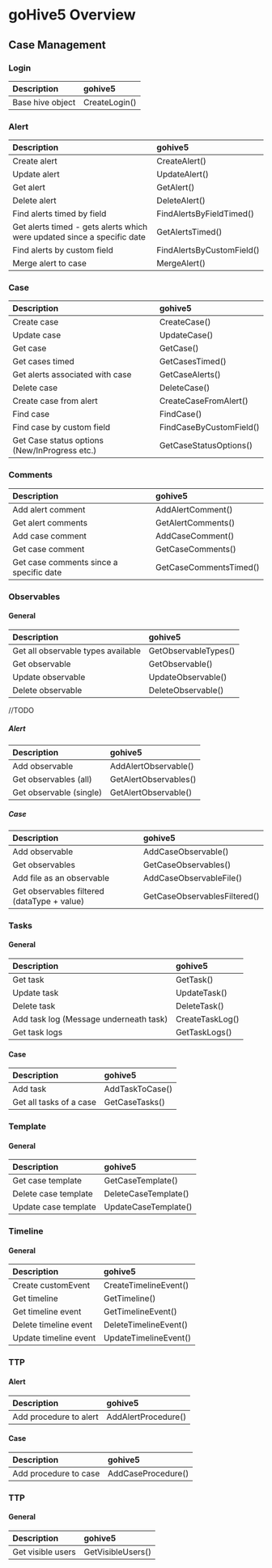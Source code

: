 # goHive5 Overview

## Case Management

### Login
| Description | gohive5
|:---|:---|
| Base hive object | CreateLogin()


### Alert
| Description | gohive5  |
|:---|:---|
| Create alert | CreateAlert() |
| Update alert | UpdateAlert() |
| Get alert | GetAlert() |
| Delete alert | DeleteAlert() |
| Find alerts timed by field | FindAlertsByFieldTimed() |
| Get alerts timed - gets alerts which were updated since a specific date | GetAlertsTimed() |
| Find alerts by custom field | FindAlertsByCustomField() |
| Merge alert to case | MergeAlert() |

### Case
| Description | gohive5  |
|:---|:---|
| Create case | CreateCase()  |
| Update case | UpdateCase() |
| Get case | GetCase() |
| Get cases timed | GetCasesTimed() |
| Get alerts associated with case | GetCaseAlerts()|
| Delete case | DeleteCase()  |
| Create case from alert | CreateCaseFromAlert() |
| Find case | FindCase() | 
| Find case by custom field | FindCaseByCustomField() | 
| Get Case status options (New/InProgress etc.) | GetCaseStatusOptions()|

### Comments
| Description | gohive5  |
|:---|:---|
| Add alert comment | AddAlertComment() |
| Get alert comments | GetAlertComments() |
| Add case comment | AddCaseComment() |
| Get case comment | GetCaseComments() |
| Get case comments since a specific date | GetCaseCommentsTimed() |


### Observables

#### General
| Description | gohive5  |
|:---|:---|
| Get all observable types available | GetObservableTypes()|
| Get observable | GetObservable() |
| Update observable | UpdateObservable() |
| Delete observable | DeleteObservable() |


//TODO

##### Alert
| Description | gohive5  |
|:---|:---|
| Add observable | AddAlertObservable() |
| Get observables (all) | GetAlertObservables() |
| Get observable (single) | GetAlertObservable() |

##### Case
| Description | gohive5  |
|:---|:---|
| Add observable | AddCaseObservable() |
| Get observables | GetCaseObservables() |
| Add file as an observable | AddCaseObservableFile() |
| Get observables filtered (dataType + value) | GetCaseObservablesFiltered() |

### Tasks

#### General
| Description | gohive5  |
|:---|:---|
| Get task | GetTask() |
| Update task | UpdateTask() |
| Delete task | DeleteTask() |
| Add task log (Message underneath task) | CreateTaskLog() |
| Get task logs | GetTaskLogs() |

#### Case
| Description | gohive5  |
|:---|:---|
| Add task | AddTaskToCase() |
| Get all tasks of a case | GetCaseTasks()|

### Template

#### General
| Description | gohive5  |
|:---|:---|
| Get case template | GetCaseTemplate() |
| Delete case template | DeleteCaseTemplate() |
| Update case template | UpdateCaseTemplate() |

### Timeline

#### General
| Description | gohive5  |
|:---|:---|
| Create customEvent | CreateTimelineEvent() |
| Get timeline | GetTimeline() |
| Get timeline event | GetTimelineEvent() |
| Delete timeline event | DeleteTimelineEvent() |
| Update timeline event | UpdateTimelineEvent()|

### TTP

#### Alert
| Description | gohive5  |
|:---|:---|
| Add procedure to alert| AddAlertProcedure() |

#### Case
| Description | gohive5  |
|:---|:---|
| Add procedure to case| AddCaseProcedure() |

### TTP

#### General
| Description | gohive5  |
|:---|:---|
| Get visible users | GetVisibleUsers() |